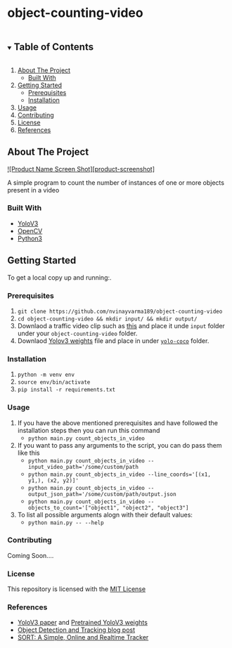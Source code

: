 # object-counting-video

<!-- TABLE OF CONTENTS -->
<details open="open">
  <summary><h2 style="display: inline-block">Table of Contents</h2></summary>
  <ol>
    <li>
      <a href="#about-the-project">About The Project</a>
      <ul>
        <li><a href="#built-with">Built With</a></li>
      </ul>
    </li>
    <li>
      <a href="#getting-started">Getting Started</a>
      <ul>
        <li><a href="#prerequisites">Prerequisites</a></li>
        <li><a href="#installation">Installation</a></li>
      </ul>
    </li>
    <li><a href="#usage">Usage</a></li>
    <li><a href="#contributing">Contributing</a></li>
    <li><a href="#license">License</a></li>
    <li><a href="#references">References</a></li>
  </ol>
</details>


<!-- ABOUT THE PROJECT -->
## About The Project

[![Product Name Screen Shot][product-screenshot]](https://example.com)

A simple program to count the number of instances of one or more objects present in a video


### Built With

* [YoloV3](https://arxiv.org/abs/1804.02767)
* [OpenCV](https://opencv.org/)
* [Python3](https://www.python.org/)

<!-- GETTING STARTED -->
## Getting Started

To get a local copy up and running:.

### Prerequisites

1. `git clone https://github.com/nvinayvarma189/object-counting-video`
2. `cd object-counting-video && mkdir input/ && mkdir output/` 
3. Downlaod a traffic video clip such as [this](https://www.youtube.com/watch?v=jjlBnrzSGjc) and place it unde `input` folder under your `object-counting-video` folder.
4. Downlaod [Yolov3 weights](https://pjreddie.com/media/files/yolov3.weights) file and place in under [`yolo-coco`](https://github.com/nvinayvarma189/object-counting-video/tree/main/yolo-coco) folder.


### Installation

1. `python -m venv env`
2. `source env/bin/activate`
3. `pip install -r requirements.txt`

### Usage

1. If you have the above mentioned prerequisites and have followed the installation steps then you can run this command 
      - `python main.py count_objects_in_video`
2. If you want to pass any arguments to the script, you can do pass them like this
      - `python main.py count_objects_in_video --input_video_path='/some/custom/path`
      - `python main.py count_objects_in_video --line_coords='[(x1, y1,), (x2, y2)]'`
      - `python main.py count_objects_in_video --output_json_path='/some/custom/path/output.json`
      - `python main.py count_objects_in_video --objects_to_count='["object1", "object2", "object3"]`
3. To list all possible arguments alogn with their default values:
      - `python main.py -- --help`

### Contributing

Coming Soon....

### License

This repository is licensed with the [MIT License](https://github.com/nvinayvarma189/object-counting-video/blob/main/LICENSE)

### References

- [YoloV3 paper](https://arxiv.org/abs/1804.02767) and [Pretrained YoloV3 weights](https://pjreddie.com/media/files/yolov3.weights)
- [Object Detection and Tracking blog post](https://towardsdatascience.com/object-detection-and-tracking-in-pytorch-b3cf1a696a98)
- [SORT: A Simple, Online and Realtime Tracker](https://github.com/abewley/sort/blob/master/sort.py)
